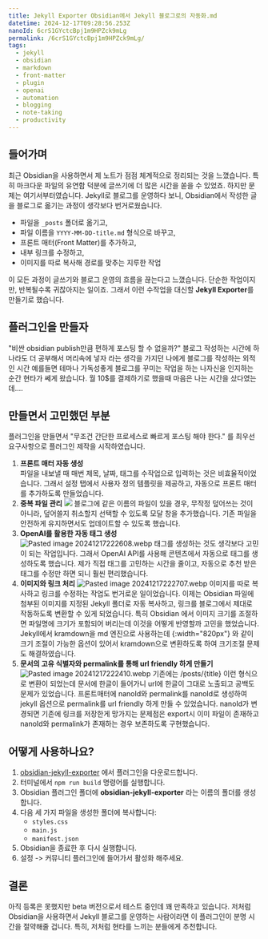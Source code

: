 ```yaml
---
title: Jekyll Exporter Obsidian에서 Jekyll 블로그로의 자동화.md
datetime: 2024-12-17T09:28:56.253Z
nanoId: 6crS1GYctcBpj1m9HPZck9mLg
permalink: /6crS1GYctcBpj1m9HPZck9mLg/
tags:
  - jekyll
  - obsidian
  - markdown
  - front-matter
  - plugin
  - openai
  - automation
  - blogging
  - note-taking
  - productivity
---
```

## 들어가며

최근 Obsidian을 사용하면서 제 노트가 점점 체계적으로 정리되는 것을 느꼈습니다. 특히 마크다운 파일의 유연함 덕분에 글쓰기에 더 많은 시간을 쏟을 수 있었죠. 하지만 문제는 여기서부터였습니다. Jekyll로 블로그를 운영하다 보니, Obsidian에서 작성한 글을 블로그로 옮기는 과정이 생각보다 번거로웠습니다.

- 파일을 `_posts` 폴더로 옮기고,
- 파일 이름을 `YYYY-MM-DD-title.md` 형식으로 바꾸고,
- 프론트 매터(Front Matter)를 추가하고,
- 내부 링크를 수정하고,
- 이미지를 따로 복사해 경로를 맞추는 지루한 작업

이 모든 과정이 글쓰기와 블로그 운영의 흐름을 끊는다고 느꼈습니다. 단순한 작업이지만, 반복될수록 귀찮아지는 일이죠. 그래서 이런 수작업을 대신할 **Jekyll Exporter**를 만들기로 했습니다.

## **플러그인을 만들자**

"비싼 obsidian publish만큼 편하게 포스팅 할 수 없을까?" 블로그 작성하는 시간에 하나라도 더 공부해서 머리속에 넣자 라는 생각을 가지던 나에게 블로그를 작성하는 외적인 시간 예를들면 테마나 가독성좋게 블로그를 꾸미는 작업을 하는 나자신을 인지하는 순간 현타가 쎄게 왔습니다. 월 10$를 결제하기로 했을때 마음은 나는 시간을 샀다였는데....

## **만들면서 고민했던 부분**

플러그인을 만들면서 "무조건 간단한 프로세스로 빠르게 포스팅 해야 한다." 를 최우선 요구사항으로 플러그인 제작을 시작하였습니다.

1. **프론트 매터 자동 생성**  
   파일을 내보낼 때 매번 제목, 날짜, 태그를 수작업으로 입력하는 것은 비효율적이었습니다. 그래서 설정 탭에서 사용자 정의 템플릿을 제공하고, 자동으로 프론트 매터를 추가하도록 만들었습니다.
2. **중복 파일 관리**
   ![](pasted-image-20241211013304.png)
   블로그에 같은 이름의 파일이 있을 경우, 무작정 덮어쓰는 것이 아니라, 덮어쓸지 취소할지 선택할 수 있도록 모달 창을 추가했습니다. 기존 파일을 안전하게 유지하면서도 업데이트할 수 있도록 했습니다.
3. **OpenAI를 활용한 자동 태그 생성**  
	![Pasted image 20241217222608.webp](pasted-image-20241217222608.webp)
   태그를 생성하는 것도 생각보다 고민이 되는 작업입니다. 그래서 OpenAI API를 사용해 콘텐츠에서 자동으로 태그를 생성하도록 했습니다. 제가 직접 태그를 고민하는 시간을 줄이고, 자동으로 추천 받은 태그를 수정만 하면 되니 훨씬 편리했습니다.
4. **이미지와 링크 처리**
   ![Pasted image 20241217222707.webp](pasted-image-20241217222707.webp)
   이미지를 따로 복사하고 링크를 수정하는 작업도 번거로운 일이었습니다. 이제는 Obsidian 파일에 첨부된 이미지를 지정된 Jekyll 폴더로 자동 복사하고, 링크를 블로그에서 제대로 작동하도록 변환할 수 있게 되었습니다.
   특히 Obsidian 에서 이미지 크기를 조절하면 파일명에 크기가 포함되어 버리는데 이것을 어떻게 반영할까 고민을 했었습니다.
   Jekyll에서 kramdown을 md 엔진으로 사용하는데 {:width="820px"} 와 같이 크기 조절이 가능한 옵션이 있어서 kramdown으로 변환하도록 하여 크기조절 문제도 해결하였습니다.
5. **문서의 고유 식별자와 permalink를 통해 url friendly 하게 만들기**  
   ![Pasted image 20241217222410.webp](pasted-image-20241217222410.webp)
   기존에는 /posts/{title} 이런 형식으로 변환이 되었는데 문서에 한글이 들어가니 url에 한글이 그대로 노출되고 공백도 문제가 있었습니다.
   프론트매터에 nanoId와 permalink를 nanoId로 생성하여 jekyll 옵션으로 permalink를 url friendly 하게 만들 수 있었습니다.
   nanoId가 변경되면 기존에 링크를 저장한게 망가지는 문제점은 export시 이미 파일이 존재하고 nanoId와 permalink가 존재하는 경우 보존하도록 구현했습니다.

## **어떻게 사용하나요?**

1. [obsidian-jekyll-exporter](https://github.com/Fred-Ko/obsidian-jekyll-exporter) 에서 플러그인을 다운로드합니다.
2. 터미널에서 `npm run build` 명령어를 실행합니다.
3. Obsidian 플러그인 폴더에 **obsidian-jekyll-exporter** 라는 이름의 폴더를 생성합니다.
4. 다음 세 가지 파일을 생성한 폴더에 복사합니다:
   - `styles.css`
   - `main.js`
   - `manifest.json`
5. Obsidian을 종료한 후 다시 실행합니다.
6. 설정 -> 커뮤니티 플러그인에 들어가서 활성화 해주세요.

## **결론**

아직 등록은 못했지만 beta 버전으로서 테스트 중인데 꽤 만족하고 있습니다. 저처럼 Obsidian을 사용하면서 Jekyll 블로그를 운영하는 사람이라면 이 플러그인이 분명 시간을 절약해줄 겁니다. 특히, 저처럼 현타를 느끼는 분들에게 추천합니다.